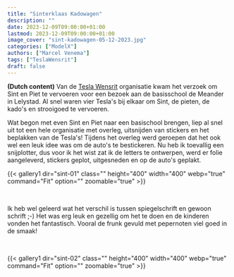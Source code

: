 ```yaml
---
title: "Sinterklaas Kadowagen"
description: ""
date: 2023-12-09T09:00:00+01:00
lastmod: 2023-12-09T09:00:00+01:00
image_cover: "sint-kadowagen-05-12-2023.jpg"
categories: ["ModelX"]
authors: ["Marcel Venema"] 
tags: ["TeslaWensrit"]
draft: false
---
```


**(Dutch content)** Van de [Tesla Wensrit](https://teslawensrit.nl) organisatie kwam het verzoek om Sint en Piet te vervoeren voor een bezoek aan de basisschool de Meander in Lelystad. Al snel waren vier Tesla's bij elkaar om Sint, de pieten, de kado's en strooigoed te vervoeren.

<!--more-->

Wat begon met even Sint en Piet naar een basischool brengen, liep al snel uit tot een hele organisatie met overleg, uitsnijden van stickers en het beplakken van de Tesla's! Tijdens het overleg werd geroepen dat het ook wel een leuk idee was om de auto's te bestickeren. Nu heb ik toevallig een snijplotter, dus voor ik het wist zat ik de letters te ontwerpen, werd er folie aangeleverd, stickers geplot, uitgesneden en op de auto's geplakt.

{{< gallery1 dir="sint-01" class="" height="400" width="400" webp="true" command="Fit" option="" zoomable="true" >}}

&nbsp; 

Ik heb wel geleerd wat het verschil is tussen spiegelschrift en gewoon schrift ;-) Het was erg leuk en gezellig om het te doen en de kinderen vonden het fantastisch. Vooral de frunk gevuld met pepernoten viel goed in de smaak!

&nbsp; 

{{< gallery1 dir="sint-02" class="" height="400" width="400" webp="true" command="Fit" option="" zoomable="true" >}}

&nbsp; 
